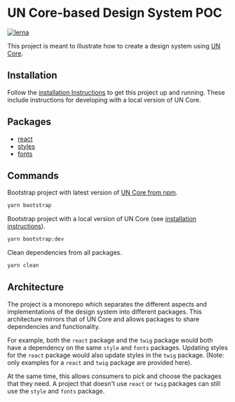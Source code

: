 # UN Core-based Design System POC

[![lerna](https://img.shields.io/badge/maintained%20with-lerna-cc00ff.svg)](https://lerna.js.org/)

This project is meant to illustrate how to create a design system using [UN Core](https://github.com/un-core/designsystem).

## Installation

Follow the [installation Instructions](./docs/installation.md) to get this project up and running. These include instructions for developing with a local version of UN Core.

## Packages

- [react](./packages/react)
- [styles](./packages/styles)
- [fonts](./packages/styles)

## Commands

Bootstrap project with latest version of [UN Core from npm](https://www.npmjs.com/search?q=%40un).

```bash
yarn bootstrap
```

Bootstrap project with a local version of UN Core (see [installation instructions](./docs/installation.md)).

```bash
yarn bootstrap:dev
```

Clean dependencies from all packages.

```bash
yarn clean
```

## Architecture

The project is a monorepo which separates the different aspects and implementations of the design system into different packages. This architecture mirrors that of UN Core and allows packages to share dependencies and functionality.

For example, both the `react` package and the `twig` package would both have a dependency on the same `style` and `fonts` packages. Updating styles for the `react` package would also update styles in the `twig` package. (Note: only examples for a `react` and `twig` package are provided here).

At the same time, this allows consumers to pick and choose the packages that they need. A project that doesn't use `react` or `twig` packages can still use the `style` and `fonts` package.
